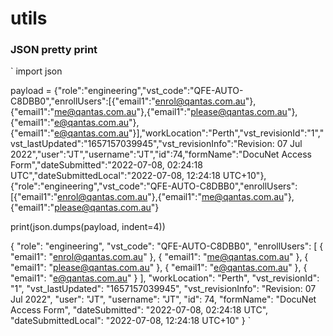 # utils

### JSON pretty print
`
import json 

payload = {"role":"engineering","vst_code":"QFE-AUTO-C8DBB0","enrollUsers":[{"email1":"enrol@qantas.com.au"},{"email1":"me@qantas.com.au"},{"email1":"please@qantas.com.au"},{"email1":"e@qantas.com.au"},{"email1":"e@qantas.com.au"}],"workLocation":"Perth","vst_revisionId":"1","vst_lastUpdated":"1657157039945","vst_revisionInfo":"Revision: 07 Jul 2022","user":"JT","username":"JT","id":74,"formName":"DocuNet Access Form","dateSubmitted":"2022-07-08, 02:24:18 UTC","dateSubmittedLocal":"2022-07-08, 12:24:18 UTC+10"},{"role":"engineering","vst_code":"QFE-AUTO-C8DBB0","enrollUsers":[{"email1":"enrol@qantas.com.au"},{"email1":"me@qantas.com.au"},{"email1":"please@qantas.com.au"}

print(json.dumps(payload, indent=4))

{
        "role": "engineering",
        "vst_code": "QFE-AUTO-C8DBB0",
        "enrollUsers": [
            {
                "email1": "enrol@qantas.com.au"
            },
            {
                "email1": "me@qantas.com.au"
            },
            {
                "email1": "please@qantas.com.au"
            },
            {
                "email1": "e@qantas.com.au"
            },
            {
                "email1": "e@qantas.com.au"
            }
        ],
        "workLocation": "Perth",
        "vst_revisionId": "1",
        "vst_lastUpdated": "1657157039945",
        "vst_revisionInfo": "Revision: 07 Jul 2022",
        "user": "JT",
        "username": "JT",
        "id": 74,
        "formName": "DocuNet Access Form",
        "dateSubmitted": "2022-07-08, 02:24:18 UTC",
        "dateSubmittedLocal": "2022-07-08, 12:24:18 UTC+10"
    }
`
